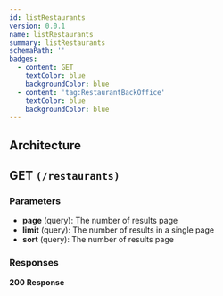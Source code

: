 ```yaml
---
id: listRestaurants
version: 0.0.1
name: listRestaurants
summary: listRestaurants
schemaPath: ''
badges:
  - content: GET
    textColor: blue
    backgroundColor: blue
  - content: 'tag:RestaurantBackOffice'
    textColor: blue
    backgroundColor: blue
---
```

## Architecture
<NodeGraph />



## GET `(/restaurants)`

### Parameters
- **page** (query): The number of results page
- **limit** (query): The number of results in a single page
- **sort** (query): The number of results page




### Responses
**200 Response**
<SchemaViewer file="response-200.json" maxHeight="500" id="response-200" />
